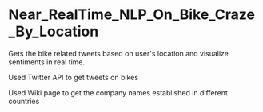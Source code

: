 # Near_RealTime_NLP_On_Bike_Craze_By_Location
Gets the bike related tweets based on user's location and visualize sentiments in real time.

Used Twitter API to get tweets on bikes

Used Wiki page to get the company names established in different countries


